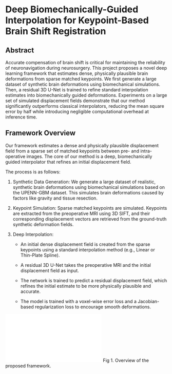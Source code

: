 # Deep Biomechanically-Guided Interpolation for Keypoint-Based Brain Shift Registration

## Abstract
Accurate compensation of brain shift is critical for maintaining the reliability of neuronavigation during neurosurgery. 
This project proposes a novel deep learning framework that estimates dense, physically plausible brain deformations from sparse matched keypoints. 
We first generate a large dataset of synthetic brain deformations using biomechanical simulations. Then, a residual 3D U-Net is trained to refine standard interpolation estimates into biomechanically guided deformations. 
Experiments on a large set of simulated displacement fields demonstrate that our method significantly outperforms classical interpolators, reducing the mean square error by half while introducing negligible computational overhead at inference time.

## Framework Overview

Our framework estimates a dense and physically plausible displacement field from a sparse set of matched keypoints between pre- and intra-operative images. The core of our method is a deep, biomechanically guided interpolator that refines an initial displacement field.

The process is as follows:

  1. Synthetic Data Generation: We generate a large dataset of realistic, synthetic brain deformations using biomechanical simulations based on the UPENN-GBM dataset. This simulates brain deformations caused by factors like gravity and tissue resection.

  2. Keypoint Simulation: Sparse matched keypoints are simulated. Keypoints are extracted from the preoperative MRI using 3D SIFT, and their corresponding displacement vectors are retrieved from the ground-truth synthetic deformation fields.

  3. Deep Interpolation:

        - An initial dense displacement field is created from the sparse keypoints using a standard interpolation method (e.g., Linear or Thin-Plate Spline).

        - A residual 3D U-Net takes the preoperative MRI and the initial displacement field as input.

        - The network is trained to predict a residual displacement field, which refines the initial estimate to be more physically plausible and accurate.

        - The model is trained with a voxel-wise error loss and a Jacobian-based regularization loss to encourage smooth deformations.

![Overview of the proposed framework](imgs/framework_pipeline.pdf)
Fig 1. Overview of the proposed framework.
